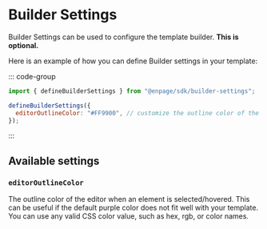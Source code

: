 # Builder Settings

Builder Settings can be used to configure the template builder. **This is optional.**

Here is an example of how you can define Builder settings in your template:

::: code-group

```javascript [enpage.config.js]
import { defineBuilderSettings } from "@enpage/sdk/builder-settings";

defineBuilderSettings({
  editorOutlineColor: "#FF9900", // customize the outline color of the editor when an element is selected/hovered
});
```
:::

## Available settings

### `editorOutlineColor`

The outline color of the editor when an element is selected/hovered. This can be useful if the default purple
color does not fit well with your template. You can use any valid CSS color value, such as hex, rgb, or color names.
